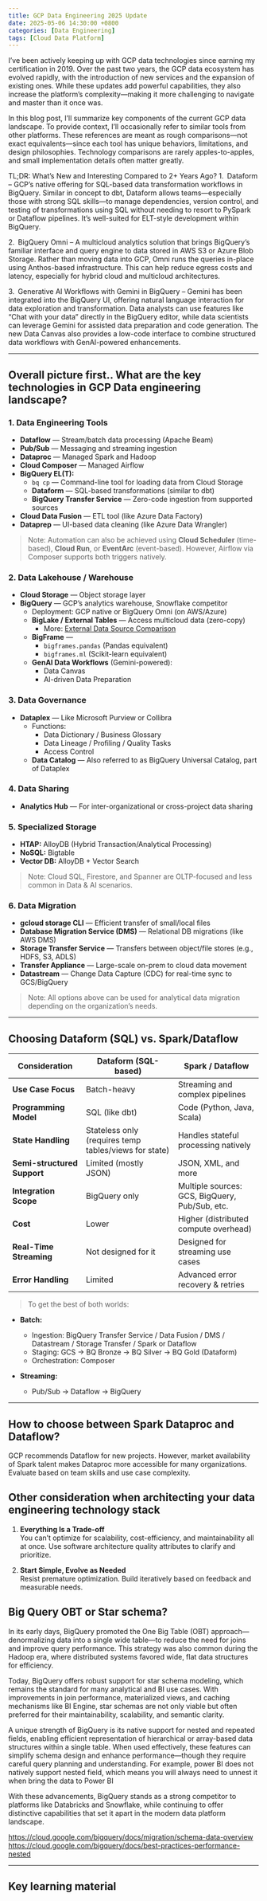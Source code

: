 ```yaml
---
title: GCP Data Engineering 2025 Update
date: 2025-05-06 14:30:00 +0800
categories: [Data Engineering]
tags: [Cloud Data Platform]
---
```


I’ve been actively keeping up with GCP data technologies since earning my certification in 2019. Over the past two years, the GCP data ecosystem has evolved rapidly, with the introduction of new services and the expansion of existing ones. While these updates add powerful capabilities, they also increase the platform’s complexity—making it more challenging to navigate and master than it once was.

In this blog post, I’ll summarize key components of the current GCP data landscape. To provide context, I’ll occasionally refer to similar tools from other platforms. These references are meant as rough comparisons—not exact equivalents—since each tool has unique behaviors, limitations, and design philosophies. Technology comparisons are rarely apples-to-apples, and small implementation details often matter greatly.

TL;DR: What’s New and Interesting Compared to 2+ Years Ago?
1. Dataform – GCP’s native offering for SQL-based data transformation workflows in BigQuery. Similar in concept to dbt, Dataform allows teams—especially those with strong SQL skills—to manage dependencies, version control, and testing of transformations using SQL without needing to resort to PySpark or Dataflow pipelines. It’s well-suited for ELT-style development within BigQuery.

2. BigQuery Omni – A multicloud analytics solution that brings BigQuery’s familiar interface and query engine to data stored in AWS S3 or Azure Blob Storage. Rather than moving data into GCP, Omni runs the queries in-place using Anthos-based infrastructure. This can help reduce egress costs and latency, especially for hybrid cloud and multicloud architectures.

3. Generative AI Workflows with Gemini in BigQuery – Gemini has been integrated into the BigQuery UI, offering natural language interaction for data exploration and transformation. Data analysts can use features like “Chat with your data” directly in the BigQuery editor, while data scientists can leverage Gemini for assisted data preparation and code generation. The new Data Canvas also provides a low-code interface to combine structured data workflows with GenAI-powered enhancements.

---

## Overall picture first.. What are the key technologies in GCP Data engineering landscape?

### 1. Data Engineering Tools

- **Dataflow** — Stream/batch data processing (Apache Beam)
- **Pub/Sub** — Messaging and streaming ingestion
- **Dataproc** — Managed Spark and Hadoop
- **Cloud Composer** — Managed Airflow
- **BigQuery EL(T):**
  - `bq cp` — Command-line tool for loading data from Cloud Storage
  - **Dataform** — SQL-based transformations (similar to dbt)
  - **BigQuery Transfer Service** — Zero-code ingestion from supported sources
- **Cloud Data Fusion** — ETL tool (like Azure Data Factory)
- **Dataprep** — UI-based data cleaning (like Azure Data Wrangler)

> Note: Automation can also be achieved using **Cloud Scheduler** (time-based), **Cloud Run**, or **EventArc** (event-based). However, Airflow via Composer supports both triggers natively.

### 2. Data Lakehouse / Warehouse

- **Cloud Storage** — Object storage layer
- **BigQuery** — GCP’s analytics warehouse, Snowflake competitor
  - Deployment: GCP native or BigQuery Omni (on AWS/Azure)
  - **BigLake / External Tables** — Access multicloud data (zero-copy)
    - More: [External Data Source Comparison](https://cloud.google.com/bigquery/docs/external-data-sources#external_data_source_feature_comparison)
  - **BigFrame** — 
    - `bigframes.pandas` (Pandas equivalent)
    - `bigframes.ml` (Scikit-learn equivalent)
  - **GenAI Data Workflows** (Gemini-powered):
    - Data Canvas
    - AI-driven Data Preparation

### 3. Data Governance

- **Dataplex** — Like Microsoft Purview or Collibra
  - Functions:
    - Data Dictionary / Business Glossary
    - Data Lineage / Profiling / Quality Tasks
    - Access Control
  - **Data Catalog** — Also referred to as BigQuery Universal Catalog, part of Dataplex

### 4. Data Sharing

- **Analytics Hub** — For inter-organizational or cross-project data sharing

### 5. Specialized Storage

- **HTAP:** AlloyDB (Hybrid Transaction/Analytical Processing)
- **NoSQL:** Bigtable
- **Vector DB:** AlloyDB + Vector Search

> Note: Cloud SQL, Firestore, and Spanner are OLTP-focused and less common in Data & AI scenarios.

### 6. Data Migration

- **gcloud storage CLI** — Efficient transfer of small/local files
- **Database Migration Service (DMS)** — Relational DB migrations (like AWS DMS)
- **Storage Transfer Service** — Transfers between object/file stores (e.g., HDFS, S3, ADLS)
- **Transfer Appliance** — Large-scale on-prem to cloud data movement
- **Datastream** — Change Data Capture (CDC) for real-time sync to GCS/BigQuery

> Note: All options above can be used for analytical data migration depending on the organization’s needs.

---

## Choosing Dataform (SQL) vs. Spark/Dataflow

| Consideration               | Dataform (SQL-based)                                  | Spark / Dataflow                               |
| --------------------------- | ----------------------------------------------------- | ---------------------------------------------- |
| **Use Case Focus**          | Batch-heavy                                           | Streaming and complex pipelines                |
| **Programming Model**       | SQL (like dbt)                                        | Code (Python, Java, Scala)                     |
| **State Handling**          | Stateless only (requires temp tables/views for state) | Handles stateful processing natively           |
| **Semi-structured Support** | Limited (mostly JSON)                                 | JSON, XML, and more                            |
| **Integration Scope**       | BigQuery only                                         | Multiple sources: GCS, BigQuery, Pub/Sub, etc. |
| **Cost**                    | Lower                                                 | Higher (distributed compute overhead)          |
| **Real-Time Streaming**     | Not designed for it                                   | Designed for streaming use cases               |
| **Error Handling**          | Limited                                               | Advanced error recovery & retries              |

> To get the best of both worlds:

- **Batch:**
  - Ingestion: BigQuery Transfer Service / Data Fusion / DMS / Datastream / Storage Transfer / Spark or Dataflow
  - Staging: GCS → BQ Bronze → BQ Silver → BQ Gold (Dataform)
  - Orchestration: Composer

- **Streaming:**
  - Pub/Sub → Dataflow → BigQuery

---

## How to choose between Spark Dataproc and Dataflow?
GCP recommends Dataflow for new projects. However, market availability of Spark talent makes Dataproc more accessible for many organizations. Evaluate based on team skills and use case complexity.

## Other consideration when architecting your data engineering technology stack
1. **Everything Is a Trade-off**  
   You can’t optimize for scalability, cost-efficiency, and maintainability all at once. Use software architecture quality attributes to clarify and prioritize.

2. **Start Simple, Evolve as Needed**  
   Resist premature optimization. Build iteratively based on feedback and measurable needs.


## Big Query OBT or Star schema?
In its early days, BigQuery promoted the One Big Table (OBT) approach—denormalizing data into a single wide table—to reduce the need for joins and improve query performance. This strategy was also common during the Hadoop era, where distributed systems favored wide, flat data structures for efficiency.

Today, BigQuery offers robust support for star schema modeling, which remains the standard for many analytical and BI use cases. With improvements in join performance, materialized views, and caching mechanisms like BI Engine, star schemas are not only viable but often preferred for their maintainability, scalability, and semantic clarity.

A unique strength of BigQuery is its native support for nested and repeated fields, enabling efficient representation of hierarchical or array-based data structures within a single table. When used effectively, these features can simplify schema design and enhance performance—though they require careful query planning and understanding. For example, power BI does not natively support nested field, which means you will always need to unnest it when bring the data to Power BI

With these advancements, BigQuery stands as a strong competitor to platforms like Databricks and Snowflake, while continuing to offer distinctive capabilities that set it apart in the modern data platform landscape.

https://cloud.google.com/bigquery/docs/migration/schema-data-overview
https://cloud.google.com/bigquery/docs/best-practices-performance-nested



---
## Key learning material
<To be added>
